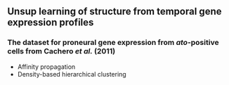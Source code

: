 ## Unsup learning of structure from temporal gene expression profiles

### The dataset for proneural gene expression from *ato*-positive cells from Cachero *et al.* (2011)
- Affinity propagation
- Density-based hierarchical clustering
